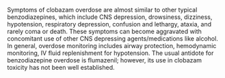 Symptoms of clobazam overdose are almost similar to other typical benzodiazepines, which include CNS depression, drowsiness, dizziness, hypotension, respiratory depression, confusion and lethargy, ataxia, and rarely coma or death. These symptoms can become aggravated with concomitant use of other CNS depressing agents/medications like alcohol. In general, overdose monitoring includes airway protection, hemodynamic monitoring, IV fluid replenishment for hypotension. The usual antidote for benzodiazepine overdose is flumazenil; however, its use in clobazam toxicity has not been well established.